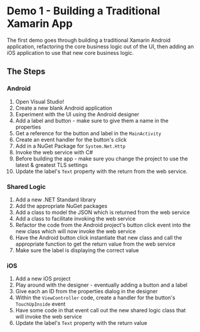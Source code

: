 # Demo 1 - Building a Traditional Xamarin App

The first demo goes through building a traditional Xamarin Android application, refactoring the core business logic out of the UI, then adding an iOS application to use that new core business logic.

## The Steps

### Android

1. Open Visual Studio!
1. Create a new blank Android application
1. Experiment with the UI using the Android designer
1. Add a label and button - make sure to give them a name in the properties
1. Get a reference for the button and label in the `MainActivity`
1. Create an event handler for the button's click
1. Add in a NuGet Package for `System.Net.Http`
1. Invoke the web service with C#
1. Before building the app - make sure you change the project to use the latest & greatest TLS settings
1. Update the label's `Text` property with the return from the web service.

### Shared Logic

1. Add a new .NET Standard library
1. Add the appropriate NuGet packages
1. Add a class to model the JSON which is returned from the web service
1. Add a class to facilitate invoking the web service
1. Refactor the code from the Android project's button click event into the new class which will now invoke the web service
1. Have the Android button click instantiate that new class and call the appropriate function to get the return value from the web service
1. Make sure the label is displaying the correct value

### iOS

1. Add a new iOS project
1. Play around with the designer - eventually adding a button and a label
1. Give each an ID from the properties dialog in the designer
1. Within the `ViewController` code, create a handler for the button's `TouchUpInside` event
1. Have some code in that event call out the new shared logic class that will invoke the web service
1. Update the label's `Text` property with the return value